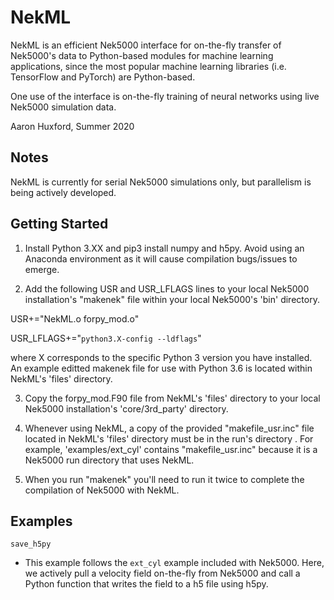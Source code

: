 # NekML

NekML is an efficient Nek5000 interface for on-the-fly transfer of Nek5000's data to Python-based modules for machine learning applications, since the most popular machine learning libraries (i.e. TensorFlow and PyTorch) are Python-based. 

One use of the interface is on-the-fly training of neural networks using live Nek5000 simulation data.

Aaron Huxford, Summer 2020

## Notes
NekML is currently for serial Nek5000 simulations only, but parallelism is being actively developed.

## Getting Started

1) Install Python 3.XX and pip3 install numpy and h5py. Avoid using an Anaconda environment as it will cause compilation bugs/issues to emerge.

2) Add the following USR and USR_LFLAGS lines to your local Nek5000 installation's "makenek" file within your local Nek5000's 'bin' directory.

USR+="NekML.o forpy_mod.o"

USR_LFLAGS+="`python3.X-config --ldflags`"

where X corresponds to the specific Python 3 version you have installed. An example editted makenek file for use with Python 3.6 is located within NekML's 'files' directory.

3) Copy the forpy_mod.F90 file from NekML's 'files' directory to your local Nek5000 installation's 'core/3rd_party' directory.

4) Whenever using NekML, a copy of the provided "makefile_usr.inc" file located in NekML's 'files' directory must be in the run's directory . For example, 'examples/ext_cyl' contains "makefile_usr.inc" because it is a Nek5000 run directory that uses NekML.


5) When you run "makenek" you'll need to run it twice to complete the compilation of Nek5000 with NekML.

## Examples

`save_h5py`
- This example follows the `ext_cyl` example included with Nek5000. Here, we actively pull a velocity field on-the-fly from Nek5000 and call a Python function that writes the field to a h5 file using h5py.

